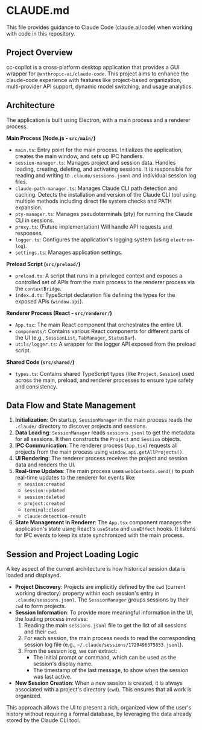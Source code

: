 # CLAUDE.md

This file provides guidance to Claude Code (claude.ai/code) when working with code in this repository.

## Project Overview

cc-copilot is a cross-platform desktop application that provides a GUI wrapper for `@anthropic-ai/claude-code`. This project aims to enhance the claude-code experience with features like project-based organization, multi-provider API support, dynamic model switching, and usage analytics.

## Architecture

The application is built using Electron, with a main process and a renderer process.

**Main Process (Node.js - `src/main/`)**
- `main.ts`: Entry point for the main process. Initializes the application, creates the main window, and sets up IPC handlers.
- `session-manager.ts`: Manages project and session data. Handles loading, creating, deleting, and activating sessions. It is responsible for reading and writing to `.claude/sessions.jsonl` and individual session log files.
- `claude-path-manager.ts`: Manages Claude CLI path detection and caching. Detects the installation and version of the Claude CLI tool using multiple methods including direct file system checks and PATH expansion.
- `pty-manager.ts`: Manages pseudoterminals (pty) for running the Claude CLI in sessions.
- `proxy.ts`: (Future implementation) Will handle API requests and responses.
- `logger.ts`: Configures the application's logging system (using `electron-log`).
- `settings.ts`: Manages application settings.

**Preload Script (`src/preload/`)**
- `preload.ts`: A script that runs in a privileged context and exposes a controlled set of APIs from the main process to the renderer process via the `contextBridge`.
- `index.d.ts`: TypeScript declaration file defining the types for the exposed APIs (`window.api`).

**Renderer Process (React - `src/renderer/`)**
- `App.tsx`: The main React component that orchestrates the entire UI.
- `components/`: Contains various React components for different parts of the UI (e.g., `SessionList`, `TabManager`, `StatusBar`).
- `utils/logger.ts`: A wrapper for the logger API exposed from the preload script.

**Shared Code (`src/shared/`)**
- `types.ts`: Contains shared TypeScript types (like `Project`, `Session`) used across the main, preload, and renderer processes to ensure type safety and consistency.

## Data Flow and State Management

1.  **Initialization**: On startup, `SessionManager` in the main process reads the `.claude/` directory to discover projects and sessions.
2.  **Data Loading**: `SessionManager` reads `sessions.jsonl` to get the metadata for all sessions. It then constructs the `Project` and `Session` objects.
3.  **IPC Communication**: The renderer process (`App.tsx`) requests all projects from the main process using `window.api.getAllProjects()`.
4.  **UI Rendering**: The renderer process receives the project and session data and renders the UI.
5.  **Real-time Updates**: The main process uses `webContents.send()` to push real-time updates to the renderer for events like:
    *   `session:created`
    *   `session:updated`
    *   `session:deleted`
    *   `project:created`
    *   `terminal:closed`
    *   `claude:detection-result`
6.  **State Management in Renderer**: The `App.tsx` component manages the application's state using React's `useState` and `useEffect` hooks. It listens for IPC events to keep its state synchronized with the main process.

## Session and Project Loading Logic

A key aspect of the current architecture is how historical session data is loaded and displayed.

-   **Project Discovery**: Projects are implicitly defined by the `cwd` (current working directory) property within each session's entry in `.claude/sessions.jsonl`. The `SessionManager` groups sessions by their `cwd` to form projects.
-   **Session Information**: To provide more meaningful information in the UI, the loading process involves:
    1.  Reading the main `sessions.jsonl` file to get the list of all sessions and their `cwd`.
    2.  For each session, the main process needs to read the corresponding session log file (e.g., `~/.claude/sessions/1720496375853.jsonl`).
    3.  From the session log, we can extract:
        *   The initial prompt or command, which can be used as the session's display name.
        *   The timestamp of the last message, to show when the session was last active.
-   **New Session Creation**: When a new session is created, it is always associated with a project's directory (`cwd`). This ensures that all work is organized.

This approach allows the UI to present a rich, organized view of the user's history without requiring a formal database, by leveraging the data already stored by the Claude CLI tool.